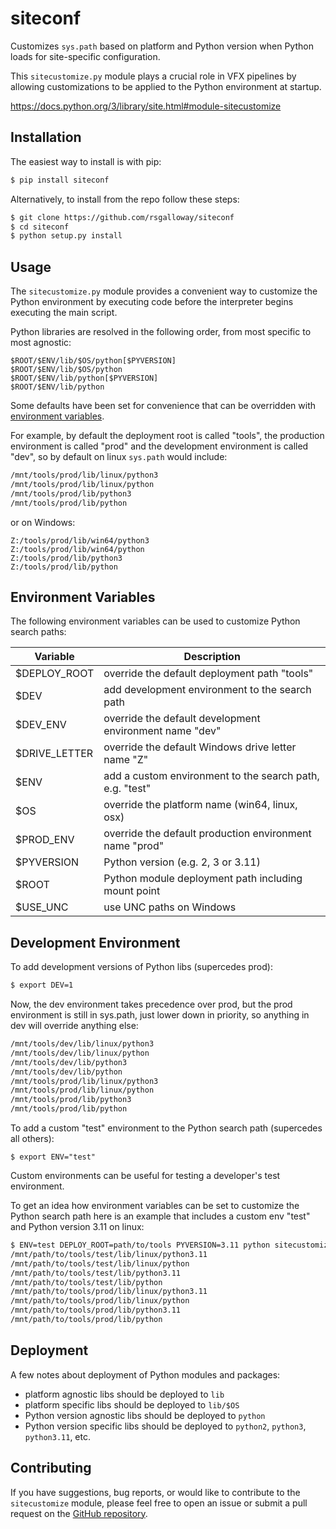 siteconf
========

Customizes `sys.path` based on platform and Python version when Python loads for site-specific configuration.

This `sitecustomize.py` module plays a crucial role in VFX pipelines by allowing customizations to be applied to the Python environment at startup.

https://docs.python.org/3/library/site.html#module-sitecustomize

## Installation

The easiest way to install is with pip:

```bash
$ pip install siteconf
```

Alternatively, to install from the repo follow these steps:

```bash
$ git clone https://github.com/rsgalloway/siteconf
$ cd siteconf
$ python setup.py install
```

## Usage

The `sitecustomize.py` module provides a convenient way to customize the Python environment by executing code before the interpreter begins executing the main script.

Python libraries are resolved in the following order, from most specific to most agnostic:

    $ROOT/$ENV/lib/$OS/python[$PYVERSION]
    $ROOT/$ENV/lib/$OS/python
    $ROOT/$ENV/lib/python[$PYVERSION]
    $ROOT/$ENV/lib/python

Some defaults have been set for convenience that can be overridden with [environment variables](#environment-variables).

For example, by default the deployment root is called "tools", the production environment is called "prod" and the development environment is called "dev", so by default on linux `sys.path` would include:

```bash
/mnt/tools/prod/lib/linux/python3
/mnt/tools/prod/lib/linux/python
/mnt/tools/prod/lib/python3
/mnt/tools/prod/lib/python
```

or on Windows:

```shell
Z:/tools/prod/lib/win64/python3
Z:/tools/prod/lib/win64/python
Z:/tools/prod/lib/python3
Z:/tools/prod/lib/python
```

## Environment Variables

The following environment variables can be used to customize Python search paths:

| Variable      | Description |
|---------------|-------------|
| $DEPLOY_ROOT  | override the default deployment path "tools" |
| $DEV          | add development environment to the search path |
| $DEV_ENV      | override the default development environment name "dev" |
| $DRIVE_LETTER | override the default Windows drive letter name "Z" |
| $ENV          | add a custom environment to the search path, e.g. "test" |
| $OS           | override the platform name (win64, linux, osx) |
| $PROD_ENV     | override the default production environment name "prod" |
| $PYVERSION    | Python version (e.g. 2, 3 or 3.11) |
| $ROOT         | Python module deployment path including mount point |
| $USE_UNC      | use UNC paths on Windows |


## Development Environment

To add development versions of Python libs (supercedes prod):

```bash
$ export DEV=1
```

Now, the dev environment takes precedence over prod, but the prod environment is still in sys.path, just lower down in priority, so anything in dev will override anything else:

```bash
/mnt/tools/dev/lib/linux/python3
/mnt/tools/dev/lib/linux/python
/mnt/tools/dev/lib/python3
/mnt/tools/dev/lib/python
/mnt/tools/prod/lib/linux/python3
/mnt/tools/prod/lib/linux/python
/mnt/tools/prod/lib/python3
/mnt/tools/prod/lib/python
```

To add a custom "test" environment to the Python search path (supercedes all others):

    $ export ENV="test"

Custom environments can be useful for testing a developer's test environment.

To get an idea how environment variables can be set to customize the Python search path here is an example that includes a custom env "test" and Python version 3.11 on linux:

```bash
$ ENV=test DEPLOY_ROOT=path/to/tools PYVERSION=3.11 python sitecustomize.py 
/mnt/path/to/tools/test/lib/linux/python3.11
/mnt/path/to/tools/test/lib/linux/python
/mnt/path/to/tools/test/lib/python3.11
/mnt/path/to/tools/test/lib/python
/mnt/path/to/tools/prod/lib/linux/python3.11
/mnt/path/to/tools/prod/lib/linux/python
/mnt/path/to/tools/prod/lib/python3.11
/mnt/path/to/tools/prod/lib/python
```

## Deployment

A few notes about deployment of Python modules and packages:

- platform agnostic libs should be deployed to `lib`
- platform specific libs should be deployed to `lib/$OS`
- Python version agnostic libs should be deployed to `python`
- Python version specific libs should be deployed to `python2`, `python3`, `python3.11`, etc.

## Contributing

If you have suggestions, bug reports, or would like to contribute to the `sitecustomize` module, please feel free to open an issue or submit a pull request on the [GitHub repository](https://github.com/rsgalloway/sitecustomize).
